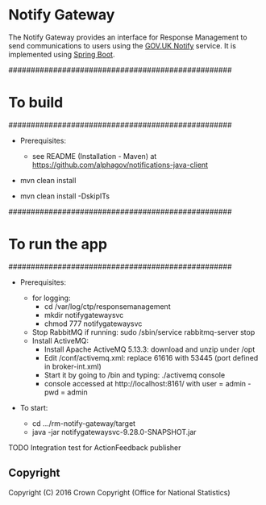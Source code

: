 # Notify Gateway
The Notify Gateway provides an interface for Response Management to send communications to users using the [GOV.UK Notify](https://www.gov.uk/government/publications/govuk-notify/govuk-notify) service. It is implemented using [Spring Boot](http://projects.spring.io/spring-boot/).


##################################################
# To build
##################################################
- Prerequisites:
    - see README (Installation - Maven) at https://github.com/alphagov/notifications-java-client

- mvn clean install
- mvn clean install -DskipITs


##################################################
# To run the app
##################################################
- Prerequisites:
    - for logging:
        - cd /var/log/ctp/responsemanagement
        - mkdir notifygatewaysvc
        - chmod 777 notifygatewaysvc
    - Stop RabbitMQ if running: sudo /sbin/service rabbitmq-server stop
    - Install ActiveMQ:
        - Install Apache ActiveMQ 5.13.3: download and unzip under /opt
        - Edit /conf/activemq.xml: replace 61616 with 53445 (port defined in broker-int.xml)
        - Start it by going to /bin and typing: ./activemq console
        - console accessed at http://localhost:8161/ with user = admin - pwd = admin

- To start:
    - cd .../rm-notify-gateway/target
    - java -jar notifygatewaysvc-9.28.0-SNAPSHOT.jar


TODO Integration test for ActionFeedback publisher

## Copyright
Copyright (C) 2016 Crown Copyright (Office for National Statistics)
